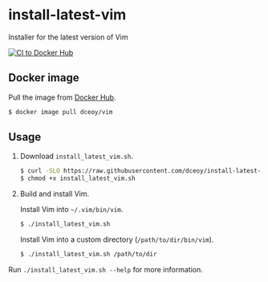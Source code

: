 install-latest-vim
==================

Installer for the latest version of Vim

[![CI to Docker Hub](https://github.com/dceoy/install-latest-vim/actions/workflows/docker-publish.yml/badge.svg)](https://github.com/dceoy/install-latest-vim/actions/workflows/docker-publish.yml)

Docker image
------------

Pull the image from [Docker Hub](https://hub.docker.com/r/dceoy/vim/).

```sh
$ docker image pull dceoy/vim
```

Usage
-----

1.  Download `install_latest_vim.sh`.

    ```sh
    $ curl -SLO https://raw.githubusercontent.com/dceoy/install-latest-vim/master/install_latest_vim.sh
    $ chmod +x install_latest_vim.sh
    ```

2.  Build and install Vim.

    Install Vim into `~/.vim/bin/vim`.

    ```sh
    $ ./install_latest_vim.sh
    ```

    Install Vim into a custom directory (`/path/to/dir/bin/vim`).

    ```sh
    $ ./install_latest_vim.sh /path/to/dir
    ```

Run `./install_latest_vim.sh --help` for more information.

